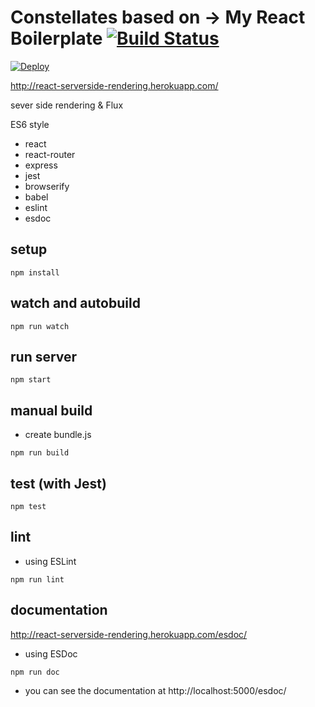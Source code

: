 # Constellates based on -> My React Boilerplate  [![Build Status](https://travis-ci.org/koba04/react-boilerplate.svg?branch=master)](https://travis-ci.org/koba04/react-boilerplate)


[![Deploy](https://www.herokucdn.com/deploy/button.png)](https://heroku.com/deploy?template=https://github.com/koba04/react-boilerplate)

http://react-serverside-rendering.herokuapp.com/

sever side rendering & Flux

ES6 style

* react
* react-router
* express
* jest
* browserify
* babel
* eslint
* esdoc

## setup
```
npm install
```

## watch and autobuild
```
npm run watch
```

## run server
```
npm start
```

## manual build
* create bundle.js
```
npm run build
```

## test (with Jest)

```
npm test
```

## lint

* using ESLint

```
npm run lint
```

## documentation

http://react-serverside-rendering.herokuapp.com/esdoc/

* using ESDoc

```
npm run doc
```

* you can see the documentation at http://localhost:5000/esdoc/
